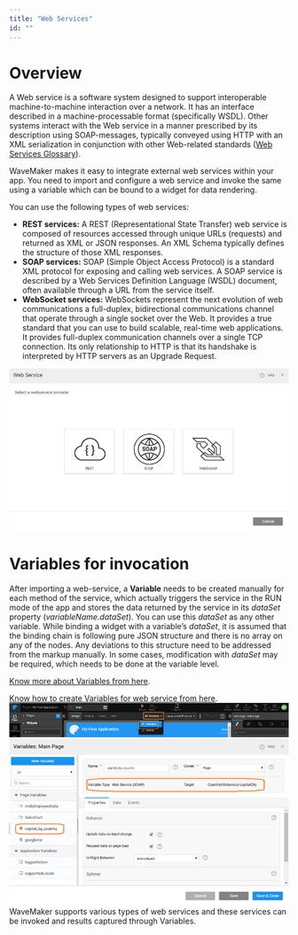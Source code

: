 ```yaml
---
title: "Web Services"
id: ""
---
```


# Overview

A Web service is a software system designed to support interoperable machine-to-machine interaction over a network. It has an interface described in a machine-processable format (specifically WSDL). Other systems interact with the Web service in a manner prescribed by its description using SOAP-messages, typically conveyed using HTTP with an XML serialization in conjunction with other Web-related standards ([Web Services Glossary](https://www.w3.org/TR/2004/NOTE-ws-gloss-20040211/#webservice)).

WaveMaker makes it easy to integrate external web services within your app. You need to import and configure a web service and invoke the same using a variable which can be bound to a widget for data rendering.

You can use the following types of web services:

- **REST services:** A REST (Representational State Transfer) web service is composed of resources accessed through unique URLs (requests) and returned as XML or JSON responses. An XML Schema typically defines the structure of those XML responses.
- **SOAP services:** SOAP (Simple Object Access Protocol) is a standard XML protocol for exposing and calling web services. A SOAP service is described by a Web Services Definition Language (WSDL) document, often available through a URL from the service itself.
- **WebSocket services:** WebSockets represent the next evolution of web communications a full-duplex, bidirectional communications channel that operate through a single socket over the Web. It provides a true standard that you can use to build scalable, real-time web applications. It provides full-duplex communication channels over a single TCP connection. Its only relationship to HTTP is that its handshake is interpreted by HTTP servers as an Upgrade Request.

[![](/learn/assets/web_types.png)](/learn/assets/web_types.png)

# Variables for invocation

After importing a web-service, a **Variable** needs to be created manually for each method of the service, which actually triggers the service in the RUN mode of the app and stores the data returned by the service in its _dataSet_ property (_variableName.dataSet_). You can use this _dataSet_ as any other variable. While binding a widget with a variable’s _dataSet_, it is assumed that the binding chain is following pure JSON structure and there is no array on any of the nodes. Any deviations to this structure need to be addressed from the markup manually. In some cases, modification with _dataSet_ may be required, which needs to be done at the variable level.

[Know more about Variables from here](/learn/app-development/variables/variables-actions/#).

[Know how to create Variables for web service from here](/learn/app-development/variables/web-service/).[![](/learn/assets/Var_create.png)](/learn/assets/Var_create.png)[![](/learn/assets/soap_var.png)](/learn/assets/soap_var.png)WaveMaker supports various types of web services and these services can be invoked and results captured through Variables.

